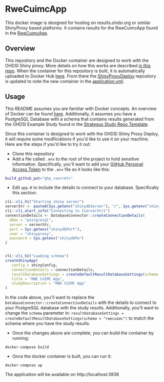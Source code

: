 # RweCuimcApp

This docker image is designed for hosting on results.ohdsi.org or similar ShinyProxy based platforms. It contains results for the RweCuimcApp found in the [RweCuimcApp](https://github.com/ohdsi-studies/RweCuimc).

## Overview

This repository and the Docker container are designed to work with the OHDSI Shiny proxy. More details on how this works are described [in this repo](https://github.com/OHDSI/OhdsiPredictionTutorial). When the container for this repository is built, it is automatically uploaded to Docker Hub [here](https://hub.docker.com/r/ohdsi/rwecuimcapp/tags). From there the [ShinyProxyDeploy](https://github.com/OHDSI/ShinyProxyDeploy/) repository is updated to note the new container in the [application.yml](https://github.com/OHDSI/ShinyProxyDeploy/blob/main/application.yml#L228-L238).

## Usage

This README assumes you are familiar with Docker concepts. An overview of Docker can be found [here](https://docs.docker.com/guides/docker-overview/). Additionally, it assumes you have a PostgreSQL Database with a schema that contains results generated from the OHDSI Example Study found in the [Strategus Study Repo Template](https://github.com/ohdsi-studies/StrategusStudyRepoTemplate).

Since this container is designed to work with the OHDSI Shiny Proxy Deploy, it will require some modficiations if you'd like to use it on your machine. Here are the steps if you'd like to try it out:

- Clone this repository
- Add a file called `.env` to the root of the project to hold sensitive information. Specifically, you'll want to add your [GitHub Personal Access Token](https://docs.github.com/en/authentication/keeping-your-account-and-data-secure/managing-your-personal-access-tokens) to the `.env` file so it looks like this: 

```bash
build_github_pat="ghp_<secret>"
```

- Edit `app.R` to include the details to connect to your database. Specifically this section:

```r
cli::cli_h1("Starting shiny server")
serverStr <- paste0(Sys.getenv("shinydbServer"), "/", Sys.getenv("shinydbDatabase"))
cli::cli_alert_info("Connecting to {serverStr}")
connectionDetails <- DatabaseConnector::createConnectionDetails(
  dbms = "postgresql",
  server = serverStr,
  port = Sys.getenv("shinydbPort"),
  user = "shinyproxy",
  password = Sys.getenv("shinydbPw")
)


cli::cli_h2("Loading schema")
createShinyApp(
   config = shinyConfig,
   connectionDetails = connectionDetails,
   resultDatabaseSettings = createDefaultResultDatabaseSettings(schema = "rwecuimc"),
   title = "RWE CUIMC App",
   studyDescription = "RWE CUIMC App"
)
```

In the code above, you'll want to replace the `DatabaseConnector::createConnectionDetails` with the details to connect to your PostgreSQL database with the study results. Additionally, you'll want to change the `schema` parameter in: `resultDatabaseSettings = createDefaultResultDatabaseSettings(schema = "rwecuimc")` to match the schema where you have the study results. 

- Once the changes above are complete, you can build the container by running:

`docker-compose build`

- Once the docker container is built, you can run it:

`docker-compose up`

The application will be available on http://localhost:3838